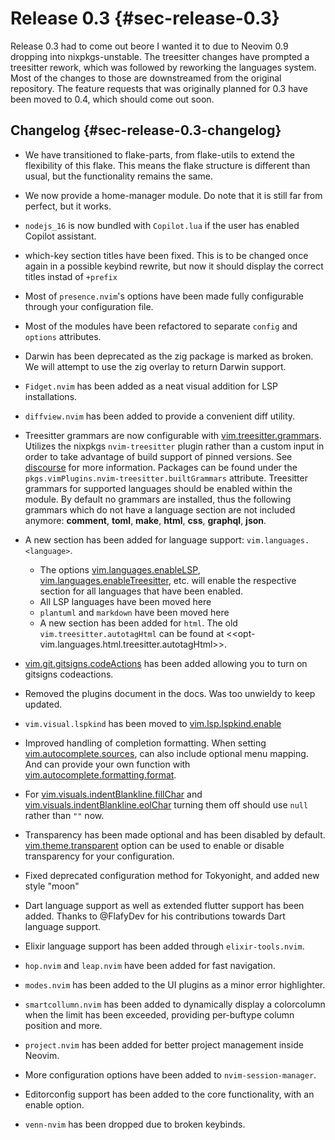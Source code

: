 # Release 0.3 {#sec-release-0.3}

Release 0.3 had to come out beore I wanted it to due to Neovim 0.9 dropping into nixpkgs-unstable.
The treesitter changes have prompted a treesitter rework, which was followed by reworking the languages system.
Most of the changes to those are downstreamed from the original repository. The feature requests that was originally
planned for 0.3 have been moved to 0.4, which should come out soon.

## Changelog {#sec-release-0.3-changelog}

- We have transitioned to flake-parts, from flake-utils to extend the flexibility of this flake. This means the flake structure
  is different than usual, but the functionality remains the same.

- We now provide a home-manager module. Do note that it is still far from perfect, but it works.

- `nodejs_16` is now bundled with `Copilot.lua` if the user has enabled Copilot assistant.

- which-key section titles have been fixed. This is to be changed once again in a possible keybind rewrite, but now it should
  display the correct titles instad of `+prefix`

- Most of `presence.nvim`'s options have been made fully configurable through your configuration file.

- Most of the modules have been refactored to separate `config` and `options` attributes.

- Darwin has been deprecated as the zig package is marked as broken. We will attempt to use the zig overlay to return Darwin
  support.

- `Fidget.nvim` has been added as a neat visual addition for LSP installations.

- `diffview.nvim` has been added to provide a convenient diff utility.

- Treesitter grammars are now configurable with [vim.treesitter.grammars](vim.treesitter.grammars).
  Utilizes the nixpkgs `nvim-treesitter` plugin rather than a custom input in order to take advantage of build support of pinned versions.
  See [discourse](https://discourse.nixos.org/t/psa-if-you-are-on-unstable-try-out-nvim-treesitter-withallgrammars/23321?u=snowytrees) for more information.
  Packages can be found under the `pkgs.vimPlugins.nvim-treesitter.builtGrammars` attribute. Treesitter grammars for supported languages should be
  enabled within the module. By default no grammars are installed, thus the following grammars which do not have a language section are not included anymore:
  **comment**, **toml**, **make**, **html**, **css**, **graphql**, **json**.

- A new section has been added for language support: `vim.languages.<language>`.

  - The options [vim.languages.enableLSP](vim.languages.enableLSP), [vim.languages.enableTreesitter](vim.languages.enableTreesitter), etc.
    will enable the respective section for all languages that have been enabled.
  - All LSP languages have been moved here
  - `plantuml` and `markdown` have been moved here
  - A new section has been added for `html`. The old `vim.treesitter.autotagHtml` can be found at <<opt-vim.languages.html.treesitter.autotagHtml>>.

- [vim.git.gitsigns.codeActions](vim.git.gitsigns.codeActions) has been added allowing you to turn on gitsigns codeactions.

- Removed the plugins document in the docs. Was too unwieldy to keep updated.

- `vim.visual.lspkind` has been moved to [vim.lsp.lspkind.enable](vim.lsp.lspkind.enable)

- Improved handling of completion formatting. When setting [vim.autocomplete.sources](vim.autocomplete.sources), can also include optional menu mapping.
  And can provide your own function with [vim.autocomplete.formatting.format](vim.autocomplete.formatting.format).

- For [vim.visuals.indentBlankline.fillChar](vim.visuals.indentBlankline.fillChar) and [vim.visuals.indentBlankline.eolChar](vim.visuals.indentBlankline.eolChar)
  turning them off should use `null` rather than `""` now.

- Transparency has been made optional and has been disabled by default. [vim.theme.transparent](vim.theme.transparent) option can be used to enable or
  disable transparency for your configuration.

- Fixed deprecated configuration method for Tokyonight, and added new style "moon"

- Dart language support as well as extended flutter support has been added. Thanks to @FlafyDev for his contributions towards Dart
  language support.

- Elixir language support has been added through `elixir-tools.nvim`.

- `hop.nvim` and `leap.nvim` have been added for fast navigation.

- `modes.nvim` has been added to the UI plugins as a minor error highlighter.

- `smartcollumn.nvim` has been added to dynamically display a colorcolumn when the limit has been exceeded, providing
  per-buftype column position and more.

- `project.nvim` has been added for better project management inside Neovim.

- More configuration options have been added to `nvim-session-manager`.

- Editorconfig support has been added to the core functionality, with an enable option.

- `venn-nvim` has been dropped due to broken keybinds.

